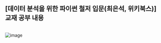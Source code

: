 ## [데이터 분석을 위한 파이썬 철저 입문(최은석, 위키북스)] 교재 공부 내용
\
![image](https://user-images.githubusercontent.com/77907077/208888158-cbfd09c1-b019-4b21-afd9-fc5d0b9ebfc6.png)
